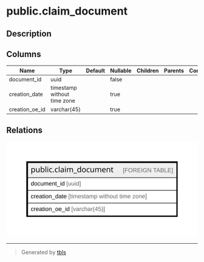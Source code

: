 # public.claim_document

## Description

## Columns

| Name | Type | Default | Nullable | Children | Parents | Comment |
| ---- | ---- | ------- | -------- | -------- | ------- | ------- |
| document_id | uuid |  | false |  |  |  |
| creation_date | timestamp without time zone |  | true |  |  |  |
| creation_oe_id | varchar(45) |  | true |  |  |  |

## Relations

![er](public.claim_document.svg)

---

> Generated by [tbls](https://github.com/k1LoW/tbls)
